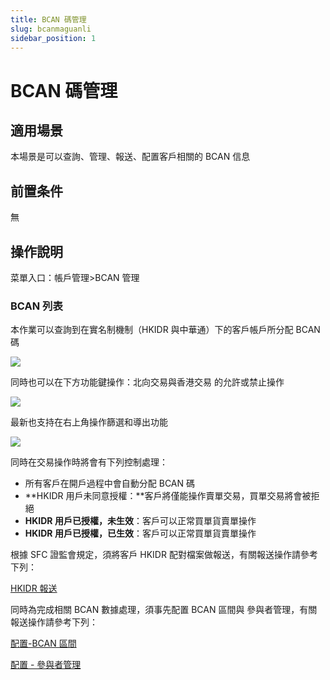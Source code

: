 ```yaml
---
title: BCAN 碼管理
slug: bcanmaguanli
sidebar_position: 1
---
```



# BCAN 碼管理

## 適用場景

本場景是可以查詢、管理、報送、配置客戶相關的 BCAN 信息

## 前置条件

無

## 操作說明

菜單入口：帳戶管理&gt;BCAN 管理

### BCAN 列表

本作業可以查詢到在實名制機制（HKIDR 與中華通）下的客戶帳戶所分配 BCAN 碼

<img src="/assets/ADQtb5Cx0o5NQTxhGdAcpEhjn7S.png"/>

同時也可以在下方功能鍵操作：北向交易與香港交易 的允許或禁止操作

<img src="/assets/MzK8bxfvrozeyjx4CHmcq9YBnBd.png"/>

最新也支持在右上角操作篩選和導出功能

<img src="/assets/Tcc8bepX7o6X5Ox2tJScjpaynkc.png"/>

同時在交易操作時將會有下列控制處理：

- 所有客戶在開戶過程中會自動分配 BCAN 碼
- **HKIDR 用戶未同意授權：**客戶將僅能操作賣單交易，買單交易將會被拒絕
- **HKIDR 用戶已授權，未生效**：客戶可以正常買單貨賣單操作
- **HKIDR 用戶已授權，已生效**：客戶可以正常買單貨賣單操作
    
根據 SFC 證監會規定，須將客戶 HKIDR 配對檔案做報送，有關報送操作請參考下列：

[HKIDR 報送](/zh-HK/guides/crm/WiA8wlqAfiWWWQkdhlicA3eJnUe/bcanmaguanli/bcanmaguanli) 

同時為完成相關 BCAN 數據處理，須事先配置 BCAN 區間與 參與者管理，有關報送操作請參考下列：

[配置-BCAN 區間](/zh-HK/guides/crm/WiA8wlqAfiWWWQkdhlicA3eJnUe/bcanmaguanli/bcanmaguanli) 

[配置 - 參與者管理](/zh-HK/guides/crm/WiA8wlqAfiWWWQkdhlicA3eJnUe/bcanmaguanli/bcanmaguanli) 


